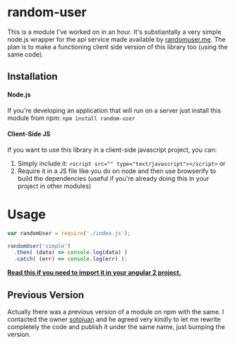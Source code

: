 # random-user

This is a module I've worked on in an hour. It's substiantally a very simple node.js wrapper for the api service made available by [randomuser.me](https://randomuser.me/).
The plan is to make a functioning client side version  of this library too (using the same code).

## Installation
#### Node.js
If you're developing an application that will run on a server just install this module from npm: `npm install random-user`

#### Client-Side JS
If you want to use this library in a client-side javascript project, you can:
1. Simply include it: `<script src="" type="text/javascript"></script>`
or
2. Require it in a JS file like you do on node and then use browserify to build the dependencies (useful if you're already doing this in your project in other modules)

# Usage
```javascript
var randomUser = require('./index.js');

randomUser('simple')
  .then( (data) => console.log(data) )
  .catch( (err) => console.log(err) );
```

**[Read this if you need to import it in your angular 2 project.](https://medium.com/@s_eschweiler/using-external-libraries-with-angular-2-87e06db8e5d1#.sgaawgrcb)**

## Previous Version
Actually there was a previous version of a module on npm with the same. I contacted the owner [sotojuan](https://www.npmjs.com/~sotojuan) and he agreed very kindly to let me rewrite completely the code and publish it under the same name, just bumping the version.
